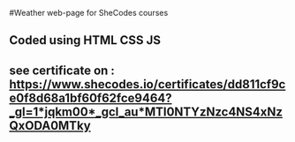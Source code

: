 #Weather web-page for SheCodes courses
## Coded using HTML CSS JS
## see certificate on : https://www.shecodes.io/certificates/dd811cf9ce0f8d68a1bf60f62fce9464?_gl=1*jqkm00*_gcl_au*MTI0NTYzNzc4NS4xNzQxODA0MTky
